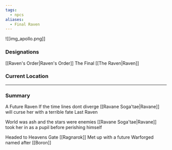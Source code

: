 ```yaml
---
tags:
  - npcs
aliases:
  - Final Raven
---
```

![[img_apollo.png]]

### Designations
[[Raven's Order|Raven's Order]]
The Final [[The Raven|Raven]]

### Current Location


___
### Summary
A Future Raven
If the time lines dont diverge [[Ravane Soga'tae|Ravane]] will curse her with a terrible fate
Last Raven

World was ash and the stars were enemies [[Ravane Soga'tae|Ravane]] took her in as a pupil before perishing himself




Headed to Heavens Gate [[Ragnarok]]
Met up with a future Warforged named after [[Boron]]
